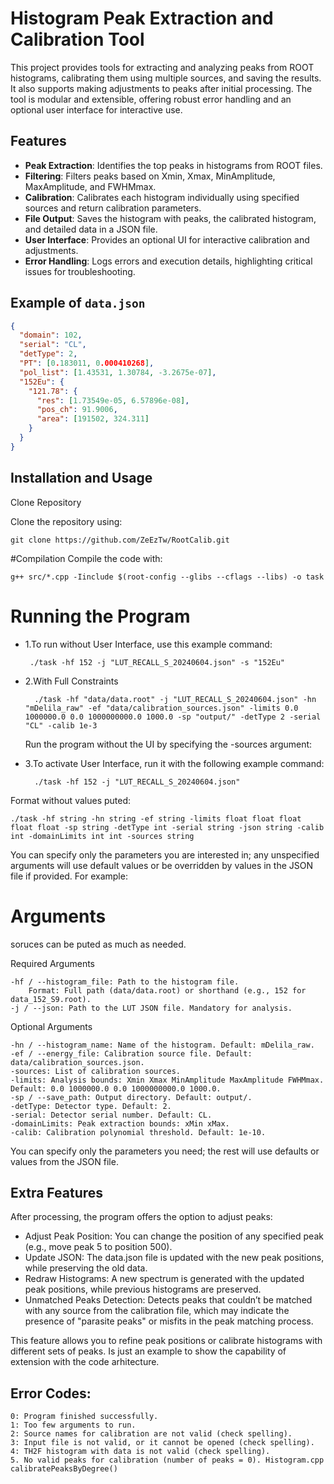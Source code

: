 # Histogram Peak Extraction and Calibration Tool

This project provides tools for extracting and analyzing peaks from ROOT histograms, calibrating them using multiple sources, and saving the results. It also supports making adjustments to peaks after initial processing. The tool is modular and extensible, offering robust error handling and an optional user interface for interactive use.

## Features

- **Peak Extraction**: Identifies the top peaks in histograms from ROOT files.
- **Filtering**: Filters peaks based on Xmin, Xmax, MinAmplitude, MaxAmplitude, and FWHMmax.
- **Calibration**: Calibrates each histogram individually using specified sources and return calibration parameters.
- **File Output**: Saves the histogram with peaks, the calibrated histogram, and detailed data in a JSON file.
- **User Interface**: Provides an optional UI for interactive calibration and adjustments.
- **Error Handling**: Logs errors and execution details, highlighting critical issues for troubleshooting.
  
## Example of `data.json`

```json
{
  "domain": 102,
  "serial": "CL",
  "detType": 2,
  "PT": [0.183011, 0.000410268],
  "pol_list": [1.43531, 1.30784, -3.2675e-07],
  "152Eu": {
    "121.78": {
      "res": [1.73549e-05, 6.57896e-08],
      "pos_ch": 91.9006,
      "area": [191502, 324.311]
    }
  }
}
```

## Installation and Usage
Clone Repository

Clone the repository using:

    git clone https://github.com/ZeEzTw/RootCalib.git

#Compilation
Compile the code with:

    g++ src/*.cpp -Iinclude $(root-config --glibs --cflags --libs) -o task


# Running the Program
 
 - 1.To run without User Interface, use this example command:

        ./task -hf 152 -j "LUT_RECALL_S_20240604.json" -s "152Eu"
   
- 2.With Full Constraints
  
 		./task -hf "data/data.root" -j "LUT_RECALL_S_20240604.json" -hn "mDelila_raw" -ef "data/calibration_sources.json" -limits 0.0 1000000.0 0.0 1000000000.0 1000.0 -sp "output/" -detType 2 -serial "CL" -calib 1e-3

  Run the program without the UI by specifying the -sources argument:
- 3.To activate User Interface, run it with the following example command:
  
  		./task -hf 152 -j "LUT_RECALL_S_20240604.json"

Format without values puted: 
  		
    ./task -hf string -hn string -ef string -limits float float float float float -sp string -detType int -serial string -json string -calib int -domainLimits int int -sources string

You can specify only the parameters you are interested in; any unspecified arguments will use default values or be overridden by values in the JSON file if provided. For example:

# Arguments

soruces can be puted as much as needed.


Required Arguments

    -hf / --histogram_file: Path to the histogram file.
        Format: Full path (data/data.root) or shorthand (e.g., 152 for data_152_S9.root).
    -j / --json: Path to the LUT JSON file. Mandatory for analysis.

Optional Arguments

    -hn / --histogram_name: Name of the histogram. Default: mDelila_raw.
    -ef / --energy_file: Calibration source file. Default: data/calibration_sources.json.
    -sources: List of calibration sources.
    -limits: Analysis bounds: Xmin Xmax MinAmplitude MaxAmplitude FWHMmax. Default: 0.0 1000000.0 0.0 1000000000.0 1000.0.
    -sp / --save_path: Output directory. Default: output/.
    -detType: Detector type. Default: 2.
    -serial: Detector serial number. Default: CL.
    -domainLimits: Peak extraction bounds: xMin xMax.
    -calib: Calibration polynomial threshold. Default: 1e-10.
You can specify only the parameters you need; the rest will use defaults or values from the JSON file.

## Extra Features

After processing, the program offers the option to adjust peaks:

   - Adjust Peak Position: You can change the position of any specified peak (e.g., move peak 5 to position 500).
   - Update JSON: The data.json file is updated with the new peak positions, while preserving the old data.
   - Redraw Histograms: A new spectrum is generated with the updated peak positions, while previous histograms are preserved.
   - Unmatched Peaks Detection: Detects peaks that couldn’t be matched with any source from the calibration file, which may indicate the presence of "parasite peaks" or misfits in the peak matching process.
	
This feature allows you to refine peak positions or calibrate histograms with different sets of peaks.
Is just an example to show the capability of extension with the code arhitecture.
## Error Codes:

    0: Program finished successfully.
    1: Too few arguments to run.
    2: Source names for calibration are not valid (check spelling).
    3: Input file is not valid, or it cannot be opened (check spelling).
    4: TH2F histogram with data is not valid (check spelling).
    5. No valid peaks for calibration (number of peaks = 0). Histogram.cpp calibratePeaksByDegree()



